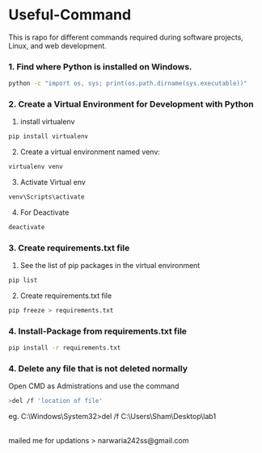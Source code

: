 # Useful-Command
This is rapo for different commands required during software projects, Linux, and web development.

### 1. Find where Python is installed on Windows.
```bash
python -c "import os, sys; print(os.path.dirname(sys.executable))"
```

### 2. Create a Virtual Environment for Development with Python
1. install virtualenv
```bash
pip install virtualenv
```
2. Create a virtual environment named venv:
```bash
virtualenv venv
```
3. Activate Virtual env
```bash
venv\Scripts\activate
```
4. For Deactivate
```bash
deactivate
```

### 3. Create requirements.txt file
1. See the list of pip packages in the virtual environment
```bash
pip list
```
2. Create requirements.txt file
```bash
pip freeze > requirements.txt
```

### 4. Install-Package from requirements.txt file
```bash
pip install -r requirements.txt
```
### 4. Delete any file that is not deleted normally
Open CMD as Admistrations and use the command
```bash
>del /f 'location of file'
```
eg. C:\Windows\System32>del /f C:\Users\Sham\Desktop\lab1

<br>
mailed me for updations
> narwaria242ss@gmail.com
